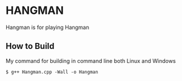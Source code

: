 # HANGMAN

Hangman is for playing Hangman



## How to Build

My command for building in command line both Linux and Windows

    $ g++ Hangman.cpp -Wall -o Hangman
